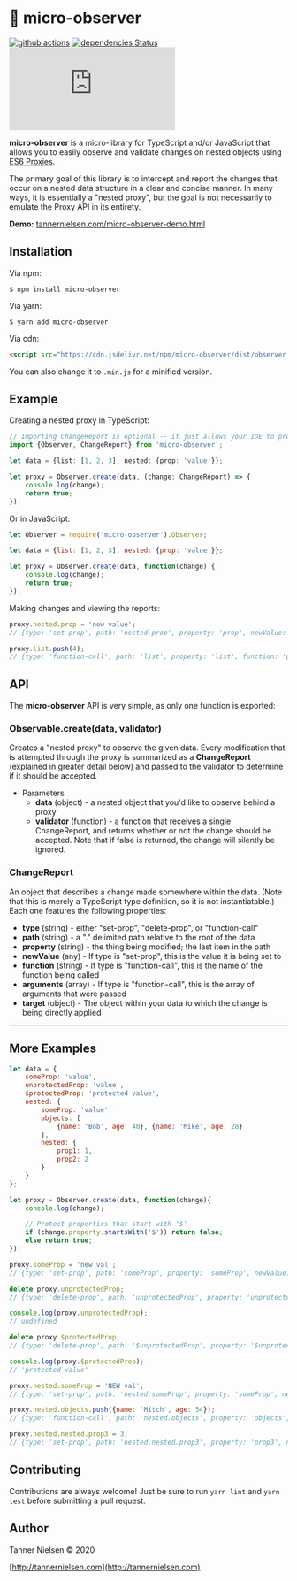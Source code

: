 # 🔎 micro-observer
[build-badge]: https://img.shields.io/github/workflow/status/tannerntannern/micro-observer/micro-observer%20CI
[build-link]: https://github.com/tannerntannern/micro-observer/actions
[![github actions][build-badge]][build-link]
[![dependencies Status](https://david-dm.org/tannerntannern/micro-observer/status.svg)](https://david-dm.org/tannerntannern/micro-observer)
[![install size](https://img.badgesize.io/tannerntannern/micro-observer/master/dist/observer.min.js?label=minified%20size)](https://raw.githubusercontent.com/tannerntannern/micro-observer/master/dist/observer.min.js)

**micro-observer** is a micro-library for TypeScript and/or JavaScript that allows you to
easily observe and validate changes on nested objects using
[ES6 Proxies](https://developer.mozilla.org/en-US/docs/Web/JavaScript/Reference/Global_Objects/Proxy).

The primary goal of this library is to intercept and report the changes that occur on a
nested data structure in a clear and concise manner.  In many ways, it is essentially a
"nested proxy", but the goal is not necessarily to emulate the Proxy API in its entirety.

**Demo:** [tannernielsen.com/micro-observer-demo.html](http://tannernielsen.com/micro-observer-demo.html)

## Installation
Via npm:
```
$ npm install micro-observer
```

Via yarn:
```
$ yarn add micro-observer
```

Via cdn:
```html
<script src="https://cdn.jsdelivr.net/npm/micro-observer/dist/observer.js"></script>
```

You can also change it to `.min.js` for a minified version.

## Example
Creating a nested proxy in TypeScript:
```typescript
// Importing ChangeReport is optional -- it just allows your IDE to provide useful hints
import {Observer, ChangeReport} from 'micro-observer';

let data = {list: [1, 2, 3], nested: {prop: 'value'}};

let proxy = Observer.create(data, (change: ChangeReport) => {
	console.log(change);
	return true;
});
```

Or in JavaScript:
```javascript
let Observer = require('micro-observer').Observer;

let data = {list: [1, 2, 3], nested: {prop: 'value'}};

let proxy = Observer.create(data, function(change) {
	console.log(change);
	return true;
});
```

Making changes and viewing the reports:
```javascript
proxy.nested.prop = 'new value';
// {type: 'set-prop', path: 'nested.prop', property: 'prop', newValue: 'new value', target: {prop: 'value'}}

proxy.list.push(4);
// {type: 'function-call', path: 'list', property: 'list', function: 'push', arguments: [4], target: [1, 2, 3]}
```

## API
The **micro-observer** API is very simple, as only one function is exported:

### Observable.create(data, validator)
Creates a "nested proxy" to observe the given data.  Every modification that is attempted
through the proxy is summarized as a **ChangeReport** (explained in greater detail below)
and passed to the validator to determine if it should be accepted.
* Parameters
	* **data** (object) - a nested object that you'd like to observe behind a proxy
	* **validator** (function) - a function that receives a single ChangeReport, and returns whether or not the change
		should be accepted.  Note that if false is returned, the change will silently be ignored.

### ChangeReport
An object that describes a change made somewhere within the data.  (Note that this is
merely a TypeScript type definition, so it is not instantiatable.)
Each one features the following properties:
* **type** (string) - either "set-prop", "delete-prop", or "function-call"
* **path** (string) - a "." delimited path relative to the root of the data
* **property** (string) - the thing being modified; the last item in the path
* **newValue** (any) - If type is "set-prop", this is the value it is being set to
* **function** (string) - If type is "function-call", this is the name of the function being called
* **arguments** (array) - If type is "function-call", this is the array of arguments that were passed
* **target** (object) - The object within your data to which the change is being directly applied
* ****

## More Examples
```javascript
let data = {
	someProp: 'value',
	unprotectedProp: 'value',
	$protectedProp: 'protected value',
	nested: {
		someProp: 'value',
		objects: [
			{name: 'Bob', age: 40}, {name: 'Mike', age: 28}
		],
		nested: {
			prop1: 1,
			prop2: 2
		}
	}
};

let proxy = Observer.create(data, function(change){
	console.log(change);

	// Protect properties that start with '$'
	if (change.property.startsWith('$')) return false;
	else return true;
});

proxy.someProp = 'new val';
// {type: 'set-prop', path: 'someProp', property: 'someProp', newValue: 'new val', target: {someProp: 'value', unprotectedProp: ...}}

delete proxy.unprotectedProp;
// {type: 'delete-prop', path: 'unprotectedProp', property: 'unprotectedProp', target: {someProp: 'new val', unprotectedProp: ...}}

console.log(proxy.unprotectedProp);
// undefined

delete proxy.$protectedProp;
// {type: 'delete-prop', path: '$unprotectedProp', property: '$unprotectedProp', target: {someProp: 'new val', $protectedProp: ...}}

console.log(proxy.$protectedProp);
// 'protected value'

proxy.nested.someProp = 'NEW val';
// {type: 'set-prop', path: 'nested.someProp', property: 'someProp', newValue: 'NEW val', target: {someProp: 'value', objects: [...], ...}}

proxy.nested.objects.push({name: 'Mitch', age: 54});
// {type: 'function-call', path: 'nested.objects', property: 'objects', function: 'push', arguments: [{name: 'Mitch', age: 54}], target: [{name: 'Bob', age: 45}, ...]}

proxy.nested.nested.prop3 = 3;
// {type: 'set-prop', path: 'nested.nested.prop3', property: 'prop3', newValue: 3, target: {prop1: 1, prop2: 2}}
```

## Contributing
Contributions are always welcome!  Just be sure to run `yarn lint` and `yarn test` before submitting a pull
request.

## Author
Tanner Nielsen © 2020

[http://tannernielsen.com](http://tannernielsen.com)

